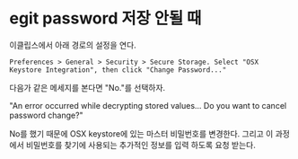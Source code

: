 # egit password 저장 안될 때
이클립스에서 아래 경로의 설정을 연다.

```
Preferences > General > Security > Secure Storage. Select "OSX Keystore Integration", then click "Change Password..."
```

다음가 같은 메세지를 본다면 "No."를 선택하자.

"An error occurred while decrypting stored values... Do you want to cancel password change?" 

No를 했기 때문에 OSX keystore에 있는 마스터 비밀번호를 변경한다. 그리고 이 과정에서 비밀번호를 찾기에 사용되는 추가적인 정보를 입력 하도록 요청 받는다.